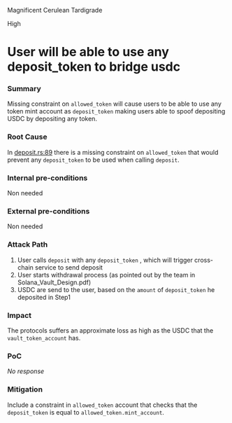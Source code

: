 Magnificent Cerulean Tardigrade

High

# User will be able to use any deposit_token to bridge usdc

### Summary

Missing constraint on `allowed_token` will cause users to be able to use any token mint account as `deposit_token` making users able to spoof depositing USDC by depositing any token.

### Root Cause

In [deposit.rs:89](https://github.com/sherlock-audit/2024-09-orderly-network-solana-contract/blob/main/solana-vault/packages/solana/contracts/programs/solana-vault/src/instructions/vault_instr/deposit.rs#L84-L89) there is a missing constraint on `allowed_token` that would prevent any `deposit_token` to be used when calling `deposit`.

### Internal pre-conditions

Non needed

### External pre-conditions

Non needed

### Attack Path

1. User calls `deposit` with any `deposit_token` , which will trigger cross-chain service to send deposit
2. User starts withdrawal process (as pointed out by the team in Solana_Vault_Design.pdf)
3. USDC are send to the user, based on the `amount` of `deposit_token` he deposited in Step1

### Impact

The protocols suffers an approximate loss as high as the USDC that the `vault_token_account` has.

### PoC

_No response_

### Mitigation

Include a constraint in `allowed_token` account that checks that the `deposit_token` is equal to `allowed_token.mint_account`.
